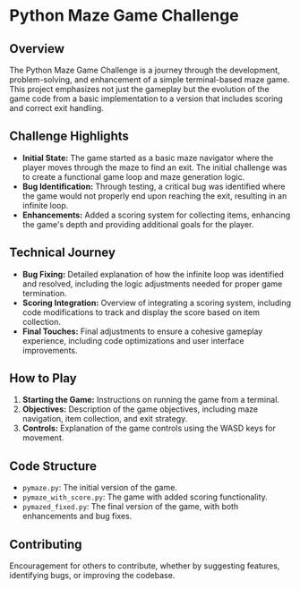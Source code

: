 # Python Maze Game Challenge

## Overview
The Python Maze Game Challenge is a journey through the development, problem-solving, and enhancement of a simple terminal-based maze game. This project emphasizes not just the gameplay but the evolution of the game code from a basic implementation to a version that includes scoring and correct exit handling.

## Challenge Highlights
- **Initial State:** The game started as a basic maze navigator where the player moves through the maze to find an exit. The initial challenge was to create a functional game loop and maze generation logic.
- **Bug Identification:** Through testing, a critical bug was identified where the game would not properly end upon reaching the exit, resulting in an infinite loop.
- **Enhancements:** Added a scoring system for collecting items, enhancing the game's depth and providing additional goals for the player.

## Technical Journey
- **Bug Fixing:** Detailed explanation of how the infinite loop was identified and resolved, including the logic adjustments needed for proper game termination.
- **Scoring Integration:** Overview of integrating a scoring system, including code modifications to track and display the score based on item collection.
- **Final Touches:** Final adjustments to ensure a cohesive gameplay experience, including code optimizations and user interface improvements.

## How to Play
1. **Starting the Game:** Instructions on running the game from a terminal.
2. **Objectives:** Description of the game objectives, including maze navigation, item collection, and exit strategy.
3. **Controls:** Explanation of the game controls using the WASD keys for movement.

## Code Structure
- `pymaze.py`: The initial version of the game.
- `pymaze_with_score.py`: The game with added scoring functionality.
- `pymazed_fixed.py`: The final version of the game, with both enhancements and bug fixes.

## Contributing
Encouragement for others to contribute, whether by suggesting features, identifying bugs, or improving the codebase.


